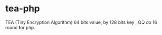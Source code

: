 # tea-php
TEA (Tiny Encryption Algorithm)  64 bits value, by 128 bits key , QQ do 16 round for php.

